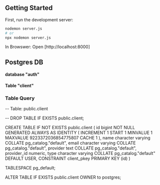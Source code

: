 
## Getting Started

First, run the development server:

```bash
nodemon server.js 
# or
npx nodemon server.js 
```

In Browswer:
Open [http://localhost:8000]


## Postgres DB 
 #### database "auth"
 ####  Table "client"
 
 ### Table Query
   -- Table: public.client

-- DROP TABLE IF EXISTS public.client;

CREATE TABLE IF NOT EXISTS public.client
(
    id bigint NOT NULL GENERATED ALWAYS AS IDENTITY ( INCREMENT 1 START 1 MINVALUE 1 MAXVALUE 9223372036854775807 CACHE 1 ),
    name character varying COLLATE pg_catalog."default",
    email character varying COLLATE pg_catalog."default",
    provider text COLLATE pg_catalog."default",
    provider_id numeric,
    type character varying COLLATE pg_catalog."default" DEFAULT USER,
    CONSTRAINT client_pkey PRIMARY KEY (id)
)

TABLESPACE pg_default;

ALTER TABLE IF EXISTS public.client
    OWNER to postgres;
 
